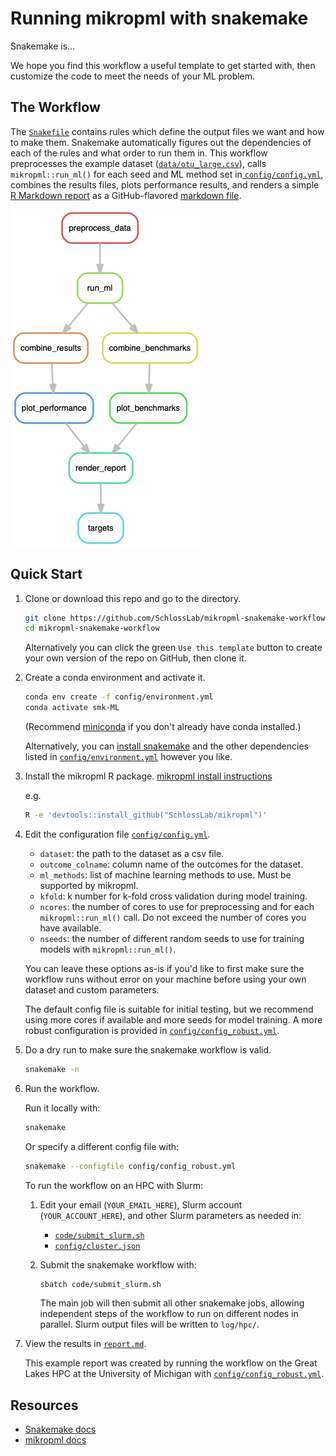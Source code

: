 # Running mikropml with snakemake

Snakemake is...

We hope you find this workflow a useful template to get started with,
then customize the code to meet the needs of your ML problem.

## The Workflow

The [`Snakefile`](Snakefile) contains rules which define the output files we want and how to make them.
Snakemake automatically figures out the dependencies of each of the rules and
what order to run them in.
This workflow preprocesses the example dataset ([`data/otu_large.csv`](data/otu_large.csv)),
calls `mikropml::run_ml()` for each seed and ML method set in[ `config/config.yml`](config/config.yml),
combines the results files,
plots performance results,
and renders a simple [R Markdown report](report.Rmd) as a GitHub-flavored [markdown file](report.md).

![rulegraph](figures/rulegraph.png)

## Quick Start

1. Clone or download this repo and go to the directory.

    ``` sh
    git clone https://github.com/SchlossLab/mikropml-snakemake-workflow
    cd mikropml-snakemake-workflow
    ```

    Alternatively you can click the green `Use this template` button to create
    your own version of the repo on GitHub, then clone it.

1. Create a conda environment and activate it.

    ``` sh
    conda env create -f config/environment.yml
    conda activate smk-ML
    ```
    (Recommend [miniconda](https://docs.conda.io/en/latest/miniconda.html)
    if you don't already have conda installed.)

    Alternatively, you can [install snakemake](https://snakemake.readthedocs.io/en/stable/getting_started/installation.html)
    and the other dependencies listed in
    [`config/environment.yml`](config/environment.yml) however you like.

1. Install the mikropml R package. [mikropml install instructions](https://github.com/SchlossLab/mikropml#installation)

    e.g.
    ``` sh
    R -e 'devtools::install_github("SchlossLab/mikropml")'
    ```

1. Edit the configuration file [`config/config.yml`](config/config.yml).
    - `dataset`: the path to the dataset as a csv file.
    - `outcome_colname`: column name of the outcomes for the dataset.
    - `ml_methods`: list of machine learning methods to use. Must be supported by mikropml.
    - `kfold`: k number for k-fold cross validation during model training.
    - `ncores`: the number of cores to use for preprocessing and for each `mikropml::run_ml()` call. Do not exceed the number of cores you have available.
    - `nseeds`: the number of different random seeds to use for training models with `mikropml::run_ml()`.

    You can leave these options as-is if you'd like to first make sure the
    workflow runs without error on your machine before using your own dataset
    and custom parameters.

    The default config file is suitable for initial testing,
    but we recommend using more cores if available and
    more seeds for model training.
    A more robust configuration is provided in
    [`config/config_robust.yml`](config/config_robust.yml).

1. Do a dry run to make sure the snakemake workflow is valid.

    ``` sh
    snakemake -n
    ```

1. Run the workflow.

    Run it locally with:
    ``` sh
    snakemake
    ```

    Or specify a different config file with:
    ``` sh
    snakemake --configfile config/config_robust.yml
    ```

    To run the workflow on an HPC with Slurm:

    1. Edit your email (`YOUR_EMAIL_HERE`), Slurm account (`YOUR_ACCOUNT_HERE`), and other Slurm parameters as needed in:

        - [`code/submit_slurm.sh`](code/submit_slurm.sh)
        - [`config/cluster.json`](config/cluster.json)

    1. Submit the snakemake workflow with:

        ``` sh
        sbatch code/submit_slurm.sh
        ```

        The main job will then submit all other snakemake jobs, allowing
        independent steps of the workflow to run on different nodes in parallel.
        Slurm output files will be written to `log/hpc/`.

1. View the results in [`report.md`](report.md).

    This example report was created by running the workflow on the Great Lakes HPC
    at the University of Michigan with [`config/config_robust.yml`](config/config_robust.yml).

## Resources

- [Snakemake docs](https://snakemake.readthedocs.io/en/stable)
- [mikropml docs](http://www.schlosslab.org/mikropml/)
